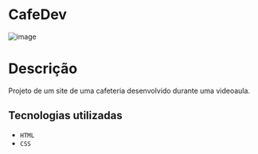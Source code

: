 # CafeDev 
![image](https://github.com/user-attachments/assets/642868cb-3867-4be0-863e-478d6640a80f)

# Descrição
Projeto de um site de uma cafeteria desenvolvido durante uma videoaula.

## Tecnologias utilizadas
- `HTML`
- `CSS`


